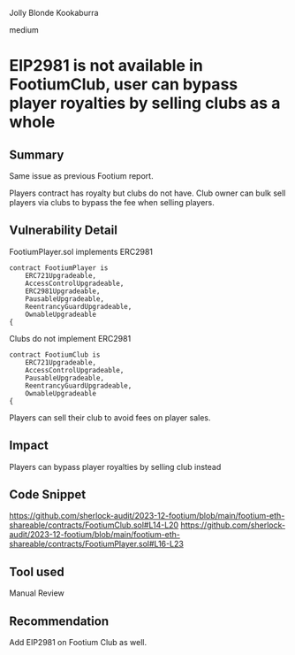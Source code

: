 Jolly Blonde Kookaburra

medium

# EIP2981 is not available in FootiumClub, user can bypass player royalties by selling clubs as a whole

## Summary

Same issue as previous Footium report. 

Players contract has royalty but clubs do not have. Club owner can bulk sell players via clubs to bypass the fee when selling players.

## Vulnerability Detail

FootiumPlayer.sol implements ERC2981

```solidity
contract FootiumPlayer is
    ERC721Upgradeable,
    AccessControlUpgradeable,
    ERC2981Upgradeable,
    PausableUpgradeable,
    ReentrancyGuardUpgradeable,
    OwnableUpgradeable
{
```

Clubs do not implement ERC2981

```solidity
contract FootiumClub is
    ERC721Upgradeable,
    AccessControlUpgradeable,
    PausableUpgradeable,
    ReentrancyGuardUpgradeable,
    OwnableUpgradeable
{
```

Players can sell their club to avoid fees on player sales.

## Impact

Players can bypass player royalties by selling club instead

## Code Snippet

https://github.com/sherlock-audit/2023-12-footium/blob/main/footium-eth-shareable/contracts/FootiumClub.sol#L14-L20
https://github.com/sherlock-audit/2023-12-footium/blob/main/footium-eth-shareable/contracts/FootiumPlayer.sol#L16-L23

## Tool used

Manual Review

## Recommendation

Add EIP2981 on Footium Club as well.
